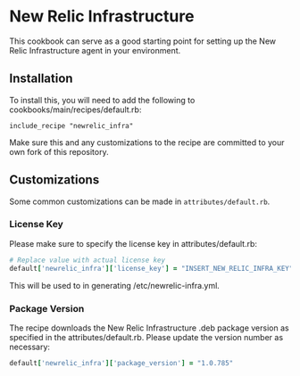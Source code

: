 # New Relic Infrastructure

This cookbook can serve as a good starting point for setting up the New Relic Infrastructure agent in your environment.

## Installation

To install this, you will need to add the following to cookbooks/main/recipes/default.rb:

    include_recipe "newrelic_infra"

Make sure this and any customizations to the recipe are committed to your own fork of this
repository.

## Customizations

Some common customizations can be made in `attributes/default.rb`.

### License Key

Please make sure to specify the license key in attributes/default.rb:

```ruby
# Replace value with actual license key
default['newrelic_infra']['license_key'] = "INSERT_NEW_RELIC_INFRA_KEY"
```

This will be used to in generating /etc/newrelic-infra.yml.

### Package Version

The recipe downloads the New Relic Infrastructure .deb package version as specified in the attributes/default.rb. Please update the version number as necessary:

```ruby
default['newrelic_infra']['package_version'] = "1.0.785"
```
